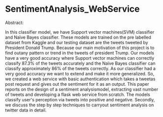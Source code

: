# SentimentAnalysis_WebService

Abstract:

In  this  classifier model,  we  have  Support  vector  machines(SVM) classifier and Naïve Bayes classifier.
These models are trained on the pre labelled dataset from Kaggle and our testing  dataset  are  the  tweets  tweeted 
by  President Donald  Trump.  Because  our  main  motivation  of  this project is to find outany pattern or trend in the tweets of 
president  Trump.  Our  models  have  a  very  good accuracy where Support vector machines can correctly classify 87.3% of the tweets 
accurately and the Naïve Bayes classifier can classify approximately 86% of the tweets  correctly. As  our  classifier  had  a 
very  good accuracy   we   want   to   extend   and   make   it   more generalized. 
So,  we  created a  web  service  with basic authentication which takes a tweetas post request and gives out the sentiment for it as an output.
This paper reports on the design of a sentiment analysismodel, extracting  vast  number  of  tweets  and  developing  a flask  web  service  from  scratch. 
The  models  classify user's perception via tweets into positive and negative. Secondly,  we  discuss  the  step  by  step  techniques 
to carryout sentiment analysis on twitter data in detail.
